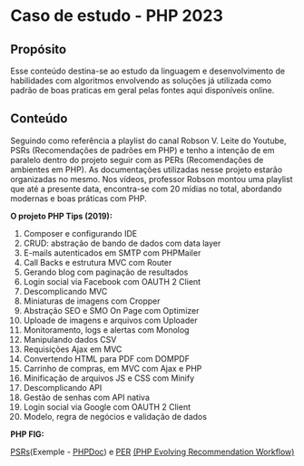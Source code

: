 # Caso de estudo - PHP 2023

## Propósito
Esse conteúdo destina-se ao estudo da linguagem e desenvolvimento de habilidades com algoritmos envolvendo as soluções já utilizada como padrão de boas praticas em geral pelas fontes aqui disponíveis online.

## Conteúdo

Seguindo como referência a playlist do canal Robson V. Leite do Youtube, PSRs (Recomendações de padrões em PHP) e tenho a intenção de em paralelo dentro do projeto seguir com as PERs (Recomendações de ambientes em PHP).
As documentações utilizadas nesse projeto estarão organizadas no mesmo.
Nos vídeos, professor Robson montou uma playlist que até a presente data, encontra-se com 20 mídias no total, abordando modernas e boas práticas com PHP.

**O projeto PHP Tips (2019):** 

1. Composer e configurando IDE
2. CRUD: abstração de bando de dados com data layer
3. E-mails autenticados em SMTP com PHPMailer
4. Call Backs e estrutura MVC com Router
5. Gerando blog com paginação de resultados
6. Login social via Facebook com OAUTH 2 Client
7. Descomplicando MVC
8. Miniaturas de imagens com Cropper
9. Abstração SEO e SMO On Page com Optimizer
10. Uploade de imagens e arquivos com Uploader
11. Monitoramento, logs e alertas com Monolog
12. Manipulando dados CSV
13. Requisições Ajax em MVC
14. Convertendo HTML para PDF com DOMPDF
15. Carrinho de compras, em MVC com Ajax e PHP
16. Minificação de arquivos JS e CSS com Minify
17. Descomplicando API
18. Gestão de senhas com API nativa
19. Login social via Google com OAUTH 2 Client
20. Modelo, regra de negócios e validação de dados 

**PHP FIG:**

[PSRs](https://www.php-fig.org/psr)(Exemple - [PHPDoc](https://github.com/php-fig/fig-standards/blob/23d0b3e0e522b4c0276ad6ec1eced2884039a389/proposed/phpdoc.md)) e [PER](https://www.php-fig.org/per/) [(PHP Evolving Recommendation Workflow)](https://github.com/php-fig/fig-standards/blob/23d0b3e0e522b4c0276ad6ec1eced2884039a389/bylaws/003-per-workflow.md)
